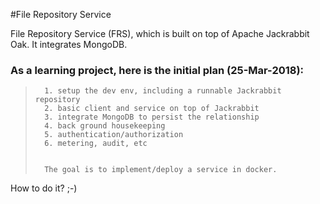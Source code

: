 #File Repository Service

File Repository Service (FRS), which is built on top of Apache Jackrabbit Oak. It integrates MongoDB.

### As a learning project, here is the initial plan (25-Mar-2018):

>       1. setup the dev env, including a runnable Jackrabbit repository
>       2. basic client and service on top of Jackrabbit
>       3. integrate MongoDB to persist the relationship
>       4. back ground housekeeping
>       5. authentication/authorization
>       6. metering, audit, etc
>       
>       
>       The goal is to implement/deploy a service in docker.

How to do it? ;-)


